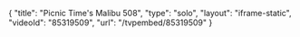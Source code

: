 {
    "title": "Picnic Time's Malibu 508",
    "type": "solo",
    "layout": "iframe-static",
    "videoId": "85319509",
    "url": "\/tvpembed\/85319509"
}